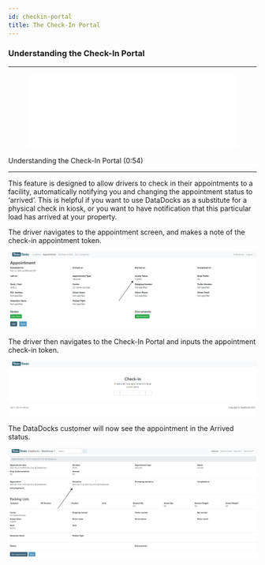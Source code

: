 ```yaml
---
id: checkin-portal
title: The Check-In Portal
---
```


### Understanding the Check-In Portal 

***
<figure class="video-container">
  <iframe src="//www.youtube.com/embed/p9rlIm2akMQ" frameborder="0" allowFullScreen width="100%"></iframe>
</figure>


Understanding the Check-In Portal (0:54)
***

This feature is designed to allow drivers to check in their appointments to a facility, automatically notifying you and changing the appointment status to ‘arrived’. This is helpful if you want to use DataDocks as a substitute for a physical check in kiosk, or you want to have notification that this particular load has arrived at your property.

The driver navigates to the appointment screen, and makes a note of the check-in appointment token.

[![Checkin Token](/img/docs/checkin-portal/check-portal-appt-orig.jpg)](/img/docs/checkin-portal/check-portal-appt-orig.jpg)

The driver then navigates to the Check-In Portal and inputs the appointment check-in token.

[![Input Token](/img/docs/checkin-portal/check-input-token.jpg)](/img/docs/checkin-portal/check-input-token.jpg)

The DataDocks customer will now see the appointment in the Arrived status.

[![Arrived](/img/docs/checkin-portal/check-portal-arrived.jpg)](/img/docs/checkin-portal/check-portal-arrived.jpg)
